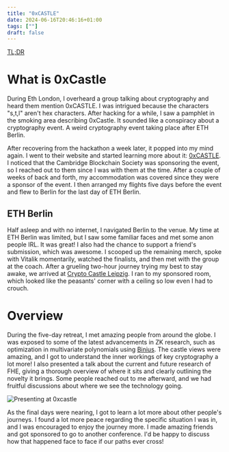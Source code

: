```yaml
---
title: "0xCASTLE"
date: 2024-06-16T20:46:16+01:00
tags: [""]
draft: false
---
```


[TL;DR](#overview)

# What is 0xCastle

During Eth London, I overheard a group talking about cryptography and heard them mention 0xCASTLE. I was intrigued because the characters "s,t,l" aren't hex characters. After hacking for a while, I saw a pamphlet in the smoking area describing 0xCastle. It sounded like a conspiracy about a cryptography event. A weird cryptography event taking place after ETH Berlin.

After recovering from the hackathon a week later, it popped into my mind again. I went to their website and started learning more about it: [0xCASTLE](https://0xcastle.xyz/). I noticed that the Cambridge Blockchain Society was sponsoring the event, so I reached out to them since I was with them at the time. After a couple of weeks of back and forth, my accommodation was covered since they were a sponsor of the event. I then arranged my flights five days before the event and flew to Berlin for the last day of ETH Berlin.

## ETH Berlin

Half asleep and with no internet, I navigated Berlin to the venue. My time at ETH Berlin was limited, but I saw some familiar faces and met some anon people IRL. It was great! I also had the chance to support a friend's submission, which was awesome. I scooped up the remaining merch, spoke with Vitalik momentarily, watched the finalists, and then met with the group at the coach. After a grueling two-hour journey trying my best to stay awake, we arrived at [Crypto Castle Leipzig](https://maps.app.goo.gl/Ubu3wUqEiBLR3JX17). I ran to my sponsored room, which looked like the peasants' corner with a ceiling so low even I had to crouch.

# Overview

During the five-day retreat, I met amazing people from around the globe. I was exposed to some of the latest advancements in ZK research, such as optimization in multivariate polynomials using [Binius](https://vitalik.eth.limo/general/2024/04/29/binius.html). The castle views were amazing, and I got to understand the inner workings of key cryptography a lot more! I also presented a talk about the current and future research of FHE, giving a thorough overview of where it sits and clearly outlining the novelty it brings. Some people reached out to me afterward, and we had fruitful discussions about where we see the technology going.

![Presenting at 0xcastle](/images/Presenting_at_0xcastle.jpeg)

As the final days were nearing, I got to learn a lot more about other people's journeys. I found a lot more peace regarding the specific situation I was in, and I was encouraged to enjoy the journey more. I made amazing friends and got sponsored to go to another conference. I'd be happy to discuss how that happened face to face if our paths ever cross!
